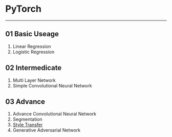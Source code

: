 # PyTorch
---

## 01 Basic Useage
1. Linear Regression
2. Logistic Regression
   
## 02 Intermedicate
1. Multi Layer Network
2. Simple Convolutional Neural Network

## 03 Advance
1. Advance Convolutional Neural Network
2. Segmentation
3. [Style Transfer]('https://github.com/kkkjerry/learning_framework/pytorch/03_Advance/Style_Transfer')
4. Generative Adversarial Network